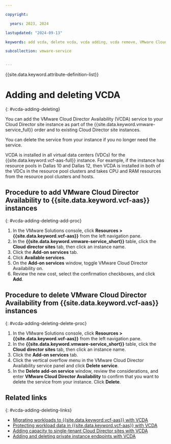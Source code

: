 ```yaml
---

copyright:

  years: 2023, 2024

lastupdated: "2024-09-13"

keywords: add vcda, delete vcda, vcda adding, vcda remove, VMware Cloud Director Availability

subcollection: vmware-service


---
```


{{site.data.keyword.attribute-definition-list}}

# Adding and deleting VCDA
{: #vcda-adding-deleting}

You can add the VMware Cloud Director Availability (VCDA) service to your Cloud Director site instance as part of the {{site.data.keyword.vmware-service_full}} order and to existing Cloud Director site instances.

You can delete the service from your instance if you no longer need the service.

VCDA is installed in all virtual data centers (VDCs) for the {{site.data.keyword.vcf-aas-full}} instance. For example, if the instance has resource pools in Dallas 10 and Dallas 12, then VCDA is installed in both of the VDCs in the resource pool clusters and takes CPU and RAM resources from the resource pool clusters and hosts.

## Procedure to add VMware Cloud Director Availability to {{site.data.keyword.vcf-aas}} instances
{: #vcda-adding-deleting-add-proc}

1. In the VMware Solutions console, click **Resources > {{site.data.keyword.vcf-aas}}** from the left navigation pane.
2. In the **{{site.data.keyword.vmware-service_short}}** table, click the **Cloud director sites** tab, then click an instance name.
3. Click the **Add-on services** tab.
4. Click **Available services**.
5. On the **Add-on services** window, toggle VMware Cloud Director Availability on.
6. Review the new cost, select the confirmation checkboxes, and click **Add**.

## Procedure to delete VMware Cloud Director Availability from {{site.data.keyword.vcf-aas}} instances
{: #vcda-adding-deleting-delete-proc}

1. In the VMware Solutions console, click **Resources > {{site.data.keyword.vcf-aas}}** from the left navigation pane.
2. In the **{{site.data.keyword.vmware-service_short}}** table, click the **Cloud director sites** tab, then click an instance name.
3. Click the **Add-on services** tab.
4. Click the vertical overflow menu in the VMware Cloud Director Availability service panel and click **Delete service**.
5. In the **Delete add-on service** window, review the considerations, and enter **VMware Cloud Director Availability** to confirm that you want to delete the service from your instance. Click **Delete**.

## Related links
{: #vcda-adding-deleting-links}

* [Migrating workloads to {{site.data.keyword.vcf-aas}} with VCDA](/docs/vmware-service?topic=vmware-service-tenant-vcda)
* [Protecting workload data in {{site.data.keyword.vcf-aas}} with VCDA](/docs/vmware-service?topic=vmware-service-tenant-vcda)
* [Adding capacity to single-tenant Cloud Director sites with VCDA](/docs/vmware-service?topic=vmware-service-vcda-capacity-adding)
* [Adding and deleting private instance endpoints with VCDA](/docs/vmware-service?topic=vmware-service-vcda-adding-deleting-private-ep)
